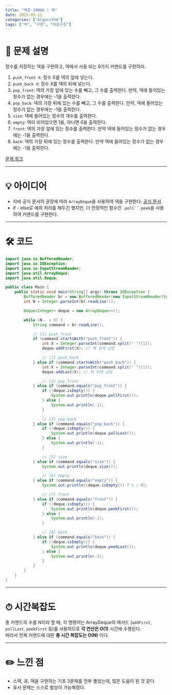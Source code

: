 ```yaml
---
title: "백준 10866 | 덱"
date: 2025-05-12
categories: ["Algorithm"]
tags: ["덱", "구현", "자료구조"]
---
```


# 📝 문제 설명

정수를 저장하는 덱을 구현하고, 덱에서 사용 되는 8가지 커맨드를 구현하라.
1. `push_front X`: 정수 X를 덱의 앞에 넣는다.
2. `push_back X`: 정수 X를 덱의 뒤에 넣는다.
3. `pop_front`: 덱의 가장 앞에 있는 수를 빼고, 그 수를 출력한다. 만약, 덱에 들어있는 정수가 없는 경우에는 -1을 출력한다.
4. `pop_back`: 덱의 가장 뒤에 있는 수를 빼고, 그 수를 출력한다. 만약, 덱에 들어있는 정수가 없는 경우에는 -1을 출력한다.
5. `size`: 덱에 들어있는 정수의 개수를 출력한다.
6. `empty`: 덱이 비어있으면 1을, 아니면 0을 출력한다.
7. `front`: 덱의 가장 앞에 있는 정수를 출력한다. 만약 덱에 들어있는 정수가 없는 경우에는 -1을 출력한다.
8. `back`: 덱의 가장 뒤에 있는 정수를 출력한다. 만약 덱에 들어있는 정수가 없는 경우에는 -1을 출력한다.

[문제 링크](https://www.acmicpc.net/problem/10866)

---

# 💡 아이디어

- 자바 공식 문서의 권장에 따라 `ArrayDeque`을 사용하여 덱을 구현한다. [공식 문서](https://docs.oracle.com/en/java/javase/17/docs/api/java.base/java/util/ArrayDeque.html)
- if - else로 예외 처리를 해두긴 했지만, 더 안정적인 함수인 `.poll``.peek`을 사용하여 커맨드를 구현한다.

---

# 🛠 코드

```java
import java.io.BufferedReader;
import java.io.IOException;
import java.io.InputStreamReader;
import java.util.ArrayDeque;
import java.util.Deque;

public class Main {
    public static void main(String[] args) throws IOException {
        BufferedReader br = new BufferedReader(new InputStreamReader(System.in));
        int N = Integer.parseInt(br.readLine());

        Deque<Integer> deque = new ArrayDeque<>();

        while (N-- > 0) {
            String command = br.readLine();

            // [1] push_front
            if (command.startsWith("push_front")) {
                int X = Integer.parseInt(command.split(" ")[1]);
                deque.addFirst(X); // 덱 앞에 삽입

                // [2] push_back
            } else if (command.startsWith("push_back")) {
                int X = Integer.parseInt(command.split(" ")[1]);
                deque.addLast(X); // 덱 뒤에 삽입

                // [3] pop_front
            } else if (command.equals("pop_front")) {
                if (!deque.isEmpty()) {
                    System.out.println(deque.pollFirst());
                } else {
                    System.out.println(-1);
                }

                // [4] pop_back
            } else if (command.equals("pop_back")) {
                if (!deque.isEmpty()) {
                    System.out.println(deque.pollLast());
                } else {
                    System.out.println(-1);
                }

                // [5] size
            } else if (command.equals("size")) {
                System.out.println(deque.size());

                // [6] empty
            } else if (command.equals("empty")) {
                System.out.println((deque.isEmpty()) ? 1 : 0);

                // [7] front
            } else if (command.equals("front")) {
                if (!deque.isEmpty()) {
                    System.out.println(deque.peekFirst());
                } else {
                    System.out.println(-1);
                }

                // [8] back
            } else if (command.equals("back")) {
                if (!deque.isEmpty()) {
                    System.out.println(deque.peekLast());
                } else {
                    System.out.println(-1);
                }
            }
        }
    }
}
```

---

# ⏱ 시간복잡도
총 커맨드의 수를 N이라 할 때, 각 명령어는 ArrayDeque의 메서드 (`addFirst`, `pollLast`, `peekFirst` 등)를 사용하므로 **각 연산은 O(1)** 시간에 수행된다.  
따라서 전체 커맨드에 대한 **총 시간 복잡도는 O(N)** 이다.

---

# ✏️ 느낀 점

- 스택, 큐, 덱을 구현하는 기초 3문제를 전부 풀었는데, 많은 도움이 된 것 같다.
- 유사 문제는 스스로 발상이 가능해졌다.

